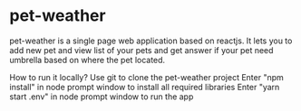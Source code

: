 # pet-weather
pet-weather is a single page web application based on reactjs. It lets you to add new pet and view list of your pets and get answer if your pet need umbrella based on where the pet located.

How to run it locally?
Use git to clone the pet-weather project
Enter "npm install" in node prompt window to install all required libraries
Enter "yarn start .env" in node prompt window to run the app